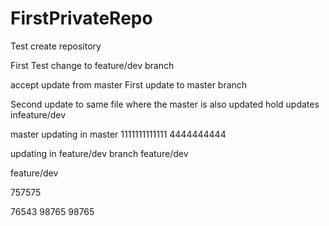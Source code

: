 # FirstPrivateRepo
Test create repository

First Test change to feature/dev branch

accept update from master
First update to master branch

Second update to same file where the master is also updated
hold updates infeature/dev

master
updating in master
1111111111111
4444444444

updating in feature/dev branch
feature/dev

feature/dev

757575

76543
98765
98765

